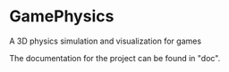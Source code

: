 GamePhysics
===========

A 3D physics simulation and visualization for games

The documentation for the project can be found in "doc".
